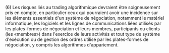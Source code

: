 (6) Les risques liés au trading algorithmique devraient être soigneusement pris en compte, en particulier ceux qui pourraient avoir une incidence sur les éléments essentiels d'un système de négociation, notamment le matériel informatique, les logiciels et les lignes de communications liées utilisés par les plates-formes de négociation et leurs membres, participants ou clients (les «membres») dans l'exercice de leurs activités et tout type de système d'exécution ou de gestion des ordres utilisé par les plates-formes de négociation, y compris les algorithmes d'appariement.